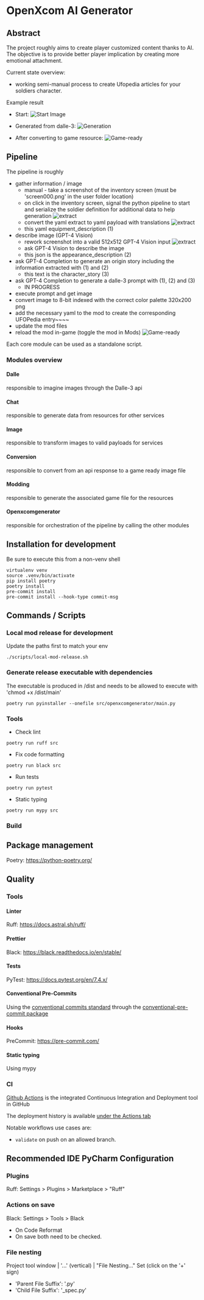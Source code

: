 # OpenXcom AI Generator

## Abstract

The project roughly aims to create player customized content thanks to AI.
The objective is to provide better player implication by creating more emotional attachment.

Current state overview:
- working semi-manual process to create Ufopedia articles for your soldiers character.

Example result
- Start:
  ![Start Image](./docs/prude-alexis-original-image.png)

- Generated from dalle-3:
 ![Generation](./docs/prude-alexis.png)


- After converting to game resource:
  ![Game-ready](./docs/prude-alexis-ufopedia.png)


## Pipeline

The pipeline is roughly
- gather information / image
    - manual - take a screenshot of the inventory screen (must be 'screen000.png' in the user folder location)
    - on click in the inventory screen, signal the python pipeline to start and serialize the soldier definition for additional data to help generation
    ![extract](docs/extracted-data.png)
    - convert the yaml extract to yaml payload with translations
      ![extract](docs/translated-data.png)
    - this yaml equipment_description (1)
- describe image (GPT-4 Vision)
  - rework screenshot into a valid 512x512 GPT-4 Vision input
   ![extract](docs/image-cropped.png)
  - ask GPT-4 Vision to describe the image
  - this json is the appearance_description (2)
- ask GPT-4 Completion to generate an origin story including the information extracted with (1) and (2)
  - this text is the character_story (3)
- ask GPT-4 Completion to generate a dalle-3 prompt with (1), (2) and (3)
  - IN PROGRESS
- execute prompt and get image
- convert image to 8-bit indexed with the correct color palette 320x200 png
- add the necessary yaml to the mod to create the corresponding UFOPedia entry~~~~
- update the mod files
- reload the mod in-game (toggle the mod in Mods)
    ![Game-ready](./docs/reload-mod.png)




Each core module can be used as a standalone script.

### Modules overview

#### Dalle
  responsible to imagine images through the Dalle-3 api
#### Chat
  responsible to generate data from resources for other services
#### Image
  responsible to transform images to valid payloads for services
#### Conversion
  responsible to convert from an api response to a game ready image file
#### Modding
  responsible to generate the associated game file for the resources
#### Openxcomgenerator
  responsible for orchestration of the pipeline by calling the other modules


## Installation for development
Be sure to execute this from a non-venv shell

```shell
virtualenv venv
source .venv/bin/activate
pip install poetry
poetry install
pre-commit install
pre-commit install --hook-type commit-msg
```

## Commands / Scripts

### Local mod release for development
Update the paths first to match your env
```shell
./scripts/local-mod-release.sh
```

### Generate release executable with dependencies
The executable is produced in /dist and needs to be allowed to execute with 'chmod +x /dist/main' 
```shell
poetry run pyinstaller --onefile src/openxcomgenerator/main.py
```

### Tools
- Check lint

```shell
poetry run ruff src 
```

- Fix code formatting
```shell
poetry run black src 
```

- Run tests
```shell
poetry run pytest 
```

- Static typing
```shell
poetry run mypy src 
```

### Build

## Package management
Poetry: https://python-poetry.org/

## Quality

### Tools
#### Linter
Ruff: https://docs.astral.sh/ruff/

#### Prettier
Black: https://black.readthedocs.io/en/stable/

#### Tests
PyTest: https://docs.pytest.org/en/7.4.x/

#### Conventional Pre-Commits
Using the [conventional commits standard](https://www.conventionalcommits.org/en/v1.0.0/#summary) through the [conventional-pre-commit package](https://github.com/compilerla/conventional-pre-commit)

#### Hooks
PreCommit: https://pre-commit.com/

#### Static typing
Using mypy


### CI
[Github Actions](https://docs.github.com/en/actions) is the integrated Continuous Integration and Deployment tool in GitHub

The deployment history is available [under the Actions tab](https://github.com/bluemapping/compute/actions/)

Notable workflows use cases are:
- `validate` on push on an allowed branch.


## Recommended IDE PyCharm Configuration
### Plugins
Ruff: Settings > Plugins > Marketplace > "Ruff"

### Actions on save
Black: Settings > Tools > Black
- On Code Reformat
- On save
  both need to be checked.

### File nesting
Project tool window | '...' (vertical) | "File Nesting..."
Set (click on the '+' sign)
- 'Parent File Suffix': '.py'
- 'Child File Suffix': '_spec.py'

